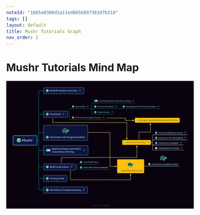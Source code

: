 ```yaml
---
noteId: "1885a0308d1a11ed8656897383d7b310"
tags: []
layout: default
title: Mushr Tutorials Graph
nav_order: 2
---
```


# [](#header-1)Mushr Tutorials Mind Map
![](../assets/images/Mushr_tutorials.png)